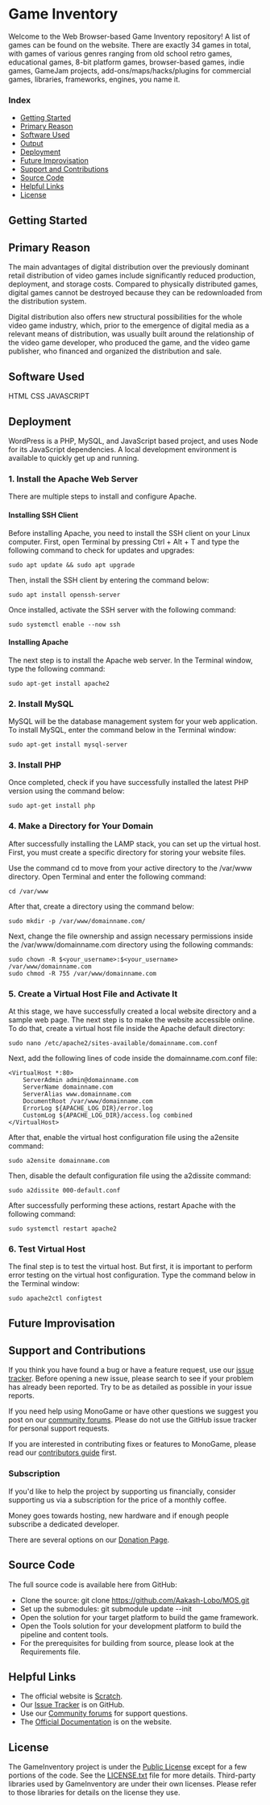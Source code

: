 # Game Inventory

Welcome to the Web Browser-based Game Inventory repository! A list of games can be found on the website. There are exactly 34 games in total, with games of various genres ranging from  old school retro games, educational games, 8-bit platform games, browser-based games, indie games, GameJam projects, add-ons/maps/hacks/plugins for commercial games, libraries, frameworks, engines, you name it.

### Index

* [Getting Started](#getting-started)
* [Primary Reason](#primary-reason)
* [Software Used](#software-used)
* [Output](#output)
* [Deployment](#deployment)
* [Future Improvisation](#future-improvisation)
* [Support and Contributions](#support-and-contributions)
* [Source Code](#source-code)
* [Helpful Links](#helpful-links)
* [License](#license)

## Getting Started

## Primary Reason

The main advantages of digital distribution over the previously dominant retail distribution of video games include significantly reduced production, deployment, and storage costs. Compared to physically distributed games, digital games cannot be destroyed because they can be redownloaded from the distribution system.

Digital distribution also offers new structural possibilities for the whole video game industry, which, prior to the emergence of digital media as a relevant means of distribution, was usually built around the relationship of the video game developer, who produced the game, and the video game publisher, who financed and organized the distribution and sale. 

## Software Used
HTML
CSS
JAVASCRIPT



## Deployment

WordPress is a PHP, MySQL, and JavaScript based project, and uses Node for its JavaScript dependencies. A local development environment is available to quickly get up and running.

### 1. Install the Apache Web Server

There are multiple steps to install and configure Apache.

#### Installing SSH Client

Before installing Apache, you need to install the SSH client on your Linux computer. First, open Terminal by pressing Ctrl + Alt + T and type the following command to check for updates and upgrades:

```
sudo apt update && sudo apt upgrade
```

Then, install the SSH client by entering the command below:

```
sudo apt install openssh-server
```

Once installed, activate the SSH server with the following command:

```
sudo systemctl enable --now ssh
```

#### Installing Apache

The next step is to install the Apache web server. In the Terminal window, type the following command:

```
sudo apt-get install apache2
```

### 2. Install MySQL

MySQL will be the database management system for your web application. To install MySQL, enter the command below in the Terminal window:

```
sudo apt-get install mysql-server
```

### 3. Install PHP

Once completed, check if you have successfully installed the latest PHP version using the command below:

```
sudo apt-get install php
```

### 4. Make a Directory for Your Domain

After successfully installing the LAMP stack, you can set up the virtual host. First, you must create a specific directory for storing your website files.

Use the command cd to move from your active directory to the /var/www directory. Open Terminal and enter the following command:

```
cd /var/www
```

After that, create a directory using the command below:

```
sudo mkdir -p /var/www/domainname.com/
```

Next, change the file ownership and assign necessary permissions inside the /var/www/domainname.com directory using the following commands:

```
sudo chown -R $<your_username>:$<your_username> /var/www/domainname.com
sudo chmod -R 755 /var/www/domainname.com 
```

### 5. Create a Virtual Host File and Activate It

At this stage, we have successfully created a local website directory and a sample web page. The next step is to make the website accessible online. To do that, create a virtual host file inside the Apache default directory:

```
sudo nano /etc/apache2/sites-available/domainname.com.conf
```

Next, add the following lines of code inside the domainname.com.conf file:

```
<VirtualHost *:80>
    ServerAdmin admin@domainname.com
    ServerName domainname.com
    ServerAlias www.domainname.com
    DocumentRoot /var/www/domainname.com
    ErrorLog ${APACHE_LOG_DIR}/error.log
    CustomLog ${APACHE_LOG_DIR}/access.log combined
</VirtualHost>
```

After that, enable the virtual host configuration file using the a2ensite command:

```
sudo a2ensite domainname.com
```

Then, disable the default configuration file using the a2dissite command:

```
sudo a2dissite 000-default.conf
```

After successfully performing these actions, restart Apache with the following command:

```
sudo systemctl restart apache2
```

### 6. Test Virtual Host

The final step is to test the virtual host. But first, it is important to perform error testing on the virtual host configuration. Type the command below in the Terminal window:

```
sudo apache2ctl configtest  
```

## Future Improvisation

## Support and Contributions

If you think you have found a bug or have a feature request, use our [issue tracker](https://github.com/Aakash-Lobo/MOS/issues). Before opening a new issue, please search to see if your problem has already been reported.  Try to be as detailed as possible in your issue reports.

If you need help using MonoGame or have other questions we suggest you post on our [community forums]().  Please do not use the GitHub issue tracker for personal support requests.

If you are interested in contributing fixes or features to MonoGame, please read our [contributors guide]() first.

### Subscription

If you'd like to help the project by supporting us financially, consider supporting us via a subscription for the price of a monthly coffee.

Money goes towards hosting, new hardware and if enough people subscribe a dedicated developer.

There are several options on our [Donation Page]().

## Source Code

The full source code is available here from GitHub:

* Clone the source: git clone https://github.com/Aakash-Lobo/MOS.git
* Set up the submodules: git submodule update --init
* Open the solution for your target platform to build the game framework.
* Open the Tools solution for your development platform to build the pipeline and content tools.
* For the prerequisites for building from source, please look at the Requirements file.

## Helpful Links

* The official website is [Scratch](https://aakash-lobo.github.io/MOS/index.html).
* Our [Issue Tracker](https://github.com/Aakash-Lobo/MOS/issues) is on GitHub.
* Use our [Community forums]() for support questions.
* The [Official Documentation]() is on the website.

## License

The GameInventory project is under the [Public License]() except for a few portions of the code.  See the [LICENSE.txt]() file for more details.  Third-party libraries used by GameInventory are under their own licenses.  Please refer to those libraries for details on the license they use.
